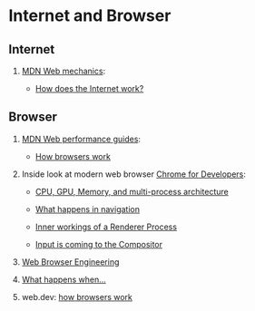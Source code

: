# Internet and Browser

## Internet

1. [MDN Web mechanics](https://developer.mozilla.org/en-US/docs/Learn_web_development/Howto/Web_mechanics):

   - [How does the Internet work?](https://developer.mozilla.org/en-US/docs/Learn_web_development/Howto/Web_mechanics/How_does_the_Internet_work)

## Browser

1. [MDN Web performance guides](https://developer.mozilla.org/en-US/docs/Web/Performance/Guides):

   - [How browsers work](https://developer.mozilla.org/en-US/docs/Web/Performance/Guides/How_browsers_work)

2. Inside look at modern web browser [Chrome for Developers](https://developer.chrome.com/):

    - [CPU, GPU, Memory, and multi-process architecture](https://developer.chrome.com/blog/inside-browser-part1)

    - [What happens in navigation](https://developer.chrome.com/blog/inside-browser-part2)

    - [Inner workings of a Renderer Process](https://developer.chrome.com/blog/inside-browser-part3)

    - [Input is coming to the Compositor](https://developer.chrome.com/blog/inside-browser-part4)

3. [Web Browser Engineering](https://browser.engineering/)

4. [What happens when...](https://github.com/alex/what-happens-when)

5. web.dev: [how browsers work](https://web.dev/articles/howbrowserswork)
